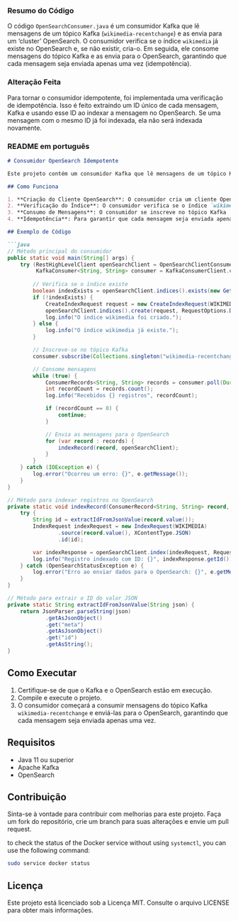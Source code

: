 ### Resumo do Código

O código `OpenSearchConsumer.java` é um consumidor Kafka que lê mensagens de um tópico Kafka (`wikimedia-recentchange`) e as envia para um ‘cluster’ OpenSearch. O consumidor verifica se o índice `wikimedia` já existe no OpenSearch e, se não existir, cria-o. Em seguida, ele consome mensagens do tópico Kafka e as envia para o OpenSearch, garantindo que cada mensagem seja enviada apenas uma vez (idempotência).

### Alteração Feita

Para tornar o consumidor idempotente, foi implementada uma verificação de idempotência. Isso é feito extraindo um ID único de cada mensagem, Kafka e usando esse ID ao indexar a mensagem no OpenSearch. Se uma mensagem com o mesmo ID já foi indexada, ela não será indexada novamente.

### README em português

```markdown
# Consumidor OpenSearch Idempotente

Este projeto contém um consumidor Kafka que lê mensagens de um tópico Kafka e as envia para um cluster OpenSearch. O consumidor é idempotente, garantindo que cada mensagem seja enviada para o OpenSearch apenas uma vez.

## Como Funciona

1. **Criação do Cliente OpenSearch**: O consumidor cria um cliente OpenSearch para se conectar ao cluster.
2. **Verificação do Índice**: O consumidor verifica se o índice `wikimedia` já existe no OpenSearch. Se não existir, ele cria o índice.
3. **Consumo de Mensagens**: O consumidor se inscreve no tópico Kafka `wikimedia-recentchange` e começa a consumir mensagens.
4. **Idempotência**: Para garantir que cada mensagem seja enviada apenas uma vez, o consumidor extrai um ID único de cada mensagem e usa esse ID ao indexar a mensagem no OpenSearch. Se uma mensagem com o mesmo ID já foi indexada, ela não será indexada novamente.

## Exemplo de Código

```java
// Método principal do consumidor
public static void main(String[] args) {
    try (RestHighLevelClient openSearchClient = OpenSearchClientConsumer.createOpenSearchClient();
         KafkaConsumer<String, String> consumer = KafkaConsumerClient.createKafkaConsumer()) {
        
        // Verifica se o índice existe
        boolean indexExists = openSearchClient.indices().exists(new GetIndexRequest(WIKIMEDIA), RequestOptions.DEFAULT);
        if (!indexExists) {
            CreateIndexRequest request = new CreateIndexRequest(WIKIMEDIA);
            openSearchClient.indices().create(request, RequestOptions.DEFAULT);
            log.info("O índice wikimedia foi criado.");
        } else {
            log.info("O índice wikimedia já existe.");
        }

        // Inscreve-se no tópico Kafka
        consumer.subscribe(Collections.singleton("wikimedia-recentchange"));

        // Consome mensagens
        while (true) {
            ConsumerRecords<String, String> records = consumer.poll(Duration.ofMillis(3000));
            int recordCount = records.count();
            log.info("Recebidos {} registros", recordCount);

            if (recordCount == 0) {
                continue;
            }

            // Envia as mensagens para o OpenSearch
            for (var record : records) {
                indexRecord(record, openSearchClient);
            }
        }
    } catch (IOException e) {
        log.error("Ocorreu um erro: {}", e.getMessage());
    }
}

// Método para indexar registros no OpenSearch
private static void indexRecord(ConsumerRecord<String, String> record, RestHighLevelClient openSearchClient) throws IOException {
    try {
        String id = extractIdFromJsonValue(record.value());
        IndexRequest indexRequest = new IndexRequest(WIKIMEDIA)
                .source(record.value(), XContentType.JSON)
                .id(id);

        var indexResponse = openSearchClient.index(indexRequest, RequestOptions.DEFAULT);
        log.info("Registro indexado com ID: {}", indexResponse.getId());
    } catch (OpenSearchStatusException e) {
        log.error("Erro ao enviar dados para o OpenSearch: {}", e.getMessage());
    }
}

// Método para extrair o ID do valor JSON
private static String extractIdFromJsonValue(String json) {
    return JsonParser.parseString(json)
            .getAsJsonObject()
            .get("meta")
            .getAsJsonObject()
            .get("id")
            .getAsString();
}
```

## Como Executar

1. Certifique-se de que o Kafka e o OpenSearch estão em execução.
2. Compile e execute o projeto.
3. O consumidor começará a consumir mensagens do tópico Kafka `wikimedia-recentchange` e enviá-las para o OpenSearch, garantindo que cada mensagem seja enviada apenas uma vez.

## Requisitos

- Java 11 ou superior
- Apache Kafka
- OpenSearch

## Contribuição

Sinta-se à vontade para contribuir com melhorias para este projeto. Faça um fork do repositório, crie um branch para suas alterações e envie um pull request.


to check the status of the Docker service without using `systemctl`, you can use the following command:

```bash
sudo service docker status
```


## Licença

Este projeto está licenciado sob a Licença MIT. Consulte o arquivo LICENSE para obter mais informações.
```